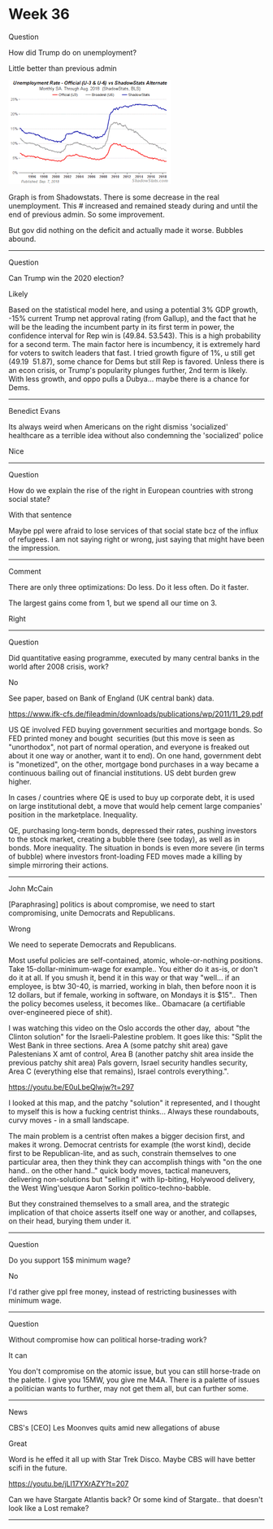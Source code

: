 # Week 36

Question

How did Trump do on unemployment?

Little better than previous admin

![](sgs-emp.gif)

Graph is from Shadowstats. There is some decrease in the real
unemployment. This # increased and remained steady during and until
the end of previous admin. So some improvement.

But gov did nothing on the deficit and actually made it worse. Bubbles
abound.

---

Question

Can Trump win the 2020 election?

Likely

Based on the statistical model here, and using a potential 3% GDP
growth, -15% current Trump net approval rating (from Gallup), and the
fact that he will be the leading the incumbent party in its first term
in power, the confidence interval for Rep win is (49.84. 53.543). This
is a high probability for a second term. The main factor here is
incumbency, it is extremely hard for voters to switch leaders that
fast. I tried growth figure of 1%, u still get (49.19  51.87), some
chance for Dems but still Rep is favored. Unless there is an econ
crisis, or Trump's popularity plunges further, 2nd term is
likely. With less growth, and oppo pulls a Dubya... maybe there is a
chance for Dems.

---

Benedict Evans

Its always weird when Americans on the right dismiss 'socialized'
healthcare as a terrible idea without also condemning the 'socialized'
police

Nice

---

Question

How do we explain the rise of the right in European countries with
strong social state?

With that sentence

Maybe ppl were afraid to lose services of that social state bcz of the
influx of refugees. I am not saying right or wrong, just saying that
might have been the impression.

---

Comment

There are only three optimizations: Do less. Do it less often. Do it faster.

The largest gains come from 1, but we spend all our time on 3.

Right

---

Question

Did quantitative easing programme, executed by many central banks in
the world after 2008 crisis, work?

No

See paper, based on Bank of England (UK central bank) data. 

https://www.ifk-cfs.de/fileadmin/downloads/publications/wp/2011/11_29.pdf

US QE involved FED buying government securities and mortgage bonds. So
FED printed money and bought  securities (but this move is seen as
"unorthodox", not part of normal operation, and everyone is freaked
out about it one way or another, want it to end). On one hand,
government debt is "monetized", on the other, mortgage bond purchases
in a way became a continuous bailing out of financial institutions. US
debt burden grew higher.  

In cases / countries where QE is used to buy up corporate debt, it is
used on large institutional debt, a move that would help cement large
companies' position in the marketplace. Inequality.

QE, purchasing long-term bonds, depressed their rates, pushing
investors to the stock market, creating a bubble there (see today), as
well as in bonds. More inequality. The situation in bonds is even more
severe (in terms of bubble) where investors front-loading FED moves
made a killing by simple mirroring their actions.

---

John McCain

[Paraphrasing] politics is about compromise, we need to start
compromising, unite Democrats and Republicans. 

Wrong

We need to seperate Democrats and Republicans. 

Most useful policies are self-contained, atomic, whole-or-nothing
positions. Take 15-dollar-minimum-wage for example.. You either do it
as-is, or don't do it at all. If you smush it, bend it in this way or
that way "well... if an employee, is btw 30-40, is married, working in
blah, then before noon it is 12 dollars, but if female, working in
software, on Mondays it is $15"..  Then the policy becomes useless, it
becomes like.. Obamacare (a certifiable over-engineered piece of
shit). 

I was watching this video on the Oslo accords the other day,  about
"the Clinton solution" for the Israeli-Palestine problem. It goes like
this: "Split the West Bank in three sections. Area A (some patchy shit
area) gave Palestenians X amt of control, Area B (another patchy shit
area inside the previous patchy shit area) Pals govern, Israel
security handles security, Area C (everything else that remains),
Israel controls everything.". 

https://youtu.be/E0uLbeQlwjw?t=297

I looked at this map, and the patchy "solution" it represented, and I
thought to myself this is how a fucking centrist thinks... Always
these roundabouts, curvy moves - in a small landscape. 

The main problem is a centrist often makes a bigger decision first,
and makes it wrong. Democrat centrists for example (the worst kind),
decide first to be Republican-lite, and as such, constrain themselves
to one particular area, then they think they can accomplish things
with "on the one hand.. on the other hand.." quick body moves,
tactical maneuvers, delivering non-solutions but "selling it" with
lip-biting, Holywood delivery, the West Wing'uesque Aaron Sorkin
politico-techno-babble. 

But they constrained themselves to a small area, and the strategic
implication of that choice asserts itself one way or another, and
collapses, on their head, burying them under it.

---

Question

Do you support 15$ minimum wage?

No

I'd rather give ppl free money, instead of restricting businesses with
minimum wage.

---

Question

Without compromise how can political horse-trading work?

It can

You don't compromise on the atomic issue, but you can still
horse-trade on the palette. I give you 15MW, you give me M4A. There is
a palette of issues a politician wants to further, may not get them
all, but can further some.

---

News

CBS's [CEO] Les Moonves quits amid new allegations of abuse

Great

Word is he effed it all up with Star Trek Disco. Maybe CBS will have
better scifi in the future.

https://youtu.be/jLl17YXrAZY?t=207

Can we have Stargate Atlantis back? Or some kind of Stargate.. that
doesn't look like a Lost remake?

---
